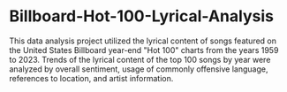 # Billboard-Hot-100-Lyrical-Analysis
This data analysis project utilized the lyrical content of songs featured on the United States Billboard year-end "Hot 100" charts from the years 1959 to 2023. Trends of the lyrical content of the top 100 songs by year were analyzed by overall sentiment, usage of commonly offensive language, references to location, and artist information.
